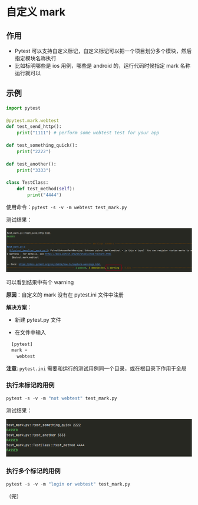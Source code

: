# 自定义 mark

## 作用

+ Pytest 可以支持自定义标记，自定义标记可以把一个项目划分多个模块，然后指定模块名称执行
+ 比如标明哪些是 ios 用例，哪些是 android 的，运行代码时候指定 mark 名称运行就可以

## 示例

```python
import pytest

@pytest.mark.webtest
def test_send_http():
    print("1111") # perform some webtest test for your app

def test_something_quick():
    print("2222")

def test_another():
    print("3333")

class TestClass:
    def test_method(self):
        print("4444")
```

使用命令：`pytest -s -v -m webtest test_mark.py`

测试结果：

![pytest](images/33.png)

可以看到结果中有个 warning 

**原因**：自定义的 mark 没有在 pytest.ini 文件中注册

**解决方案**：

+ 新建 pytest.py 文件

+ 在文件中输入

```python
  [pytest]
  mark = 
  	webtest
```

**注意**: `pytest.ini` 需要和运行的测试用例同一个目录，或在根目录下作用于全局

### 执行未标记的用例

```python
pytest -s -v -m "not webtest" test_mark.py
```

测试结果：

![pytest](images/34.png)

### 执行多个标记的用例

```python
pytest -s -v -m "login or webtest" test_mark.py
```

（完）

